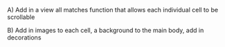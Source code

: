 A) Add in a view all matches function that allows each individual cell to be scrollable

B) Add in images to each cell, a background to the main body, add in decorations